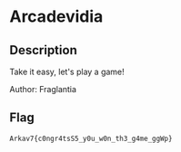 # Arcadevidia
## Description
Take it easy, let's play a game!

Author: Fraglantia

## Flag
`Arkav7{c0ngr4tsS5_y0u_w0n_th3_g4me_ggWp}`
